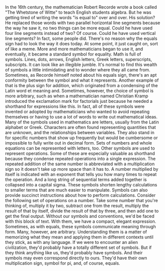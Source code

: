 In the 16th century, the mathematician Robert Recorde wrote a book called  "The Whetstone of Witte" to teach English students algebra. But he was getting tired of writing the words "is equal to" over and over. His solution? He replaced those words with two parallel horizontal line segments because the way he saw it, no two things can be more equal. Could he have used four line segments instead of two? Of course. Could he have used vertical line segments? In fact, some people did. There's no reason why the equals sign had to look the way it does today. At some point, it just caught on, sort of like a meme. More and more mathematicians began to use it, and eventually,  it became a standard symbol for equality. Math is full of symbols. Lines, dots, arrows, English letters, Greek letters, superscripts, subscripts. It can look like an illegible jumble. It's normal to find this wealth of symbols a little intimidating and to wonder where they all came from. Sometimes, as Recorde himself noted about his equals sign, there's an apt conformity between the symbol and what it represents. Another example of that  is the plus sign for addition, which originated from a condensing of the Latin word et meaning and. Sometimes, however, the choice of symbol is more arbitrary, such as when a mathematician named Christian Kramp introduced the exclamation mark for factorials just because he needed a shorthand for expressions like this. In fact, all of these symbols  were invented or adopted by mathematicians who wanted to avoid repeating themselves or having to use a lot of words to write out mathematical ideas. Many of the symbols used in mathematics are letters, usually from the Latin alphabet or Greek. Characters are often found representing quantities that are unknown, and the relationships between variables. They also stand in for specific numbers that show up frequently but would be cumbersome or impossible to fully write out in decimal form. Sets of numbers and whole equations can be represented with letters, too. Other symbols are used  to represent operations. Some of these are especially valuable as shorthand because they condense repeated operations into a single expression. The repeated addition of the same number is abbreviated with a multiplication sign so it doesn't take up more space than it has to. A number multiplied by itself is indicated with an exponent that tells you how many times to repeat the operation. And a long string of sequential terms added together is collapsed into a capital sigma. These symbols shorten lengthy calculations to smaller terms that are much easier to manipulate. Symbols can also provide  succinct instructions about how to perform calculations. Consider the following set of operations on a number. Take some number that you're thinking of, multiply it by two, subtract one from the result, multiply the result of that by itself, divide the result of that by three, and then add one to get the final output. Without our symbols and conventions, we'd be faced with this block of text. With them, we have a compact, elegant expression. Sometimes, as with equals, these symbols communicate meaning through form. Many, however, are arbitrary. Understanding them is a matter of memorizing what they mean and applying them in different contexts until they stick, as with any language. If we were to encounter an alien civilization, they'd probably have a totally different set of symbols. But if they think anything like us, they'd probably have symbols. And their symbols may even correspond directly to ours. They'd have their own multiplication sign, symbol for pi, and, of course, equals. 